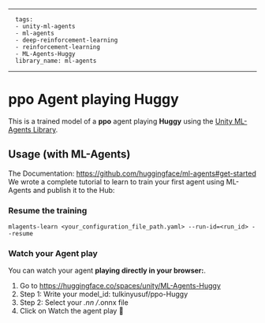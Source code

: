 
---
      tags:
      - unity-ml-agents
      - ml-agents
      - deep-reinforcement-learning
      - reinforcement-learning
      - ML-Agents-Huggy
      library_name: ml-agents
---
    
  # **ppo** Agent playing **Huggy**
  This is a trained model of a **ppo** agent playing **Huggy** using the [Unity ML-Agents Library](https://github.com/Unity-Technologies/ml-agents).
  
  ## Usage (with ML-Agents)
  The Documentation: https://github.com/huggingface/ml-agents#get-started
  We wrote a complete tutorial to learn to train your first agent using ML-Agents and publish it to the Hub:


  ### Resume the training
  ```
  mlagents-learn <your_configuration_file_path.yaml> --run-id=<run_id> --resume
  ```
  ### Watch your Agent play
  You can watch your agent **playing directly in your browser:**.
  
  1. Go to https://huggingface.co/spaces/unity/ML-Agents-Huggy
  2. Step 1: Write your model_id: tulkinyusuf/ppo-Huggy
  3. Step 2: Select your *.nn /*.onnx file
  4. Click on Watch the agent play 👀
  